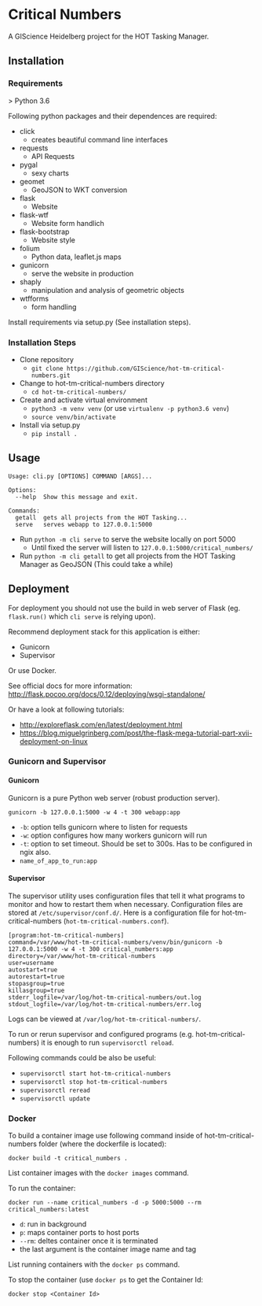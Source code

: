 # Critical Numbers

A GIScience Heidelberg project for the HOT Tasking Manager.


## Installation

### Requirements

\> Python 3.6

Following python packages and their dependences are required:
- click
    - creates beautiful command line interfaces
- requests
    - API Requests
- pygal
    - sexy charts
- geomet
    - GeoJSON to WKT conversion
- flask
    - Website
- flask-wtf
    - Website form handlich
- flask-bootstrap
    - Website style
- folium
    - Python data, leaflet.js maps
- gunicorn
    - serve the website in production
- shaply
    - manipulation and analysis of geometric objects
- wtfforms
    - form handling

Install requirements via setup.py (See installation steps).


### Installation Steps

- Clone repository
    - `git clone https://github.com/GIScience/hot-tm-critical-numbers.git`
- Change to hot-tm-critical-numbers directory
    - `cd hot-tm-critical-numbers/`
- Create and activate virtual environment
    - `python3 -m venv venv` (or use `virtualenv -p python3.6 venv`)
    - `source venv/bin/activate`
- Install via setup.py
    - `pip install .`


## Usage

```shell
Usage: cli.py [OPTIONS] COMMAND [ARGS]...

Options:
  --help  Show this message and exit.

Commands:
  getall  gets all projects from the HOT Tasking...
  serve   serves webapp to 127.0.0.1:5000
```

- Run `python -m cli serve` to serve the website locally on port 5000
    - Until fixed the server will listen to `127.0.0.1:5000/critical_numbers/`
- Run `python -m cli getall` to get all projects from the HOT Tasking Manager as GeoJSON (This could take a while)


## Deployment

For deployment you should not use the build in web server of Flask (eg. `flask.run()` which `cli serve` is relying upon).

Recommend deployment stack for this application is either:
- Gunicorn
- Supervisor

Or use Docker.

See official docs for more information: http://flask.pocoo.org/docs/0.12/deploying/wsgi-standalone/

Or have a look at following tutorials: 
- http://exploreflask.com/en/latest/deployment.html
- https://blog.miguelgrinberg.com/post/the-flask-mega-tutorial-part-xvii-deployment-on-linux


### Gunicorn and Supervisor

#### Gunicorn

Gunicorn is a pure Python web server (robust production server).

`gunicorn -b 127.0.0.1:5000 -w 4 -t 300 webapp:app`

- `-b`: option tells gunicorn where to listen for requests
- `-w`: option configures how many workers gunicorn will run
- `-t`: option to set timeout. Should be set to 300s. Has to be configured in ngix also.
- `name_of_app_to_run:app`


#### Supervisor

The supervisor utility uses configuration files that tell it what programs to monitor and how to restart them when necessary. Configuration files are stored at `/etc/supervisor/conf.d/`.
Here is a configuration file for hot-tm-critical-numbers (`hot-tm-critical-numbers.conf`).

```
[program:hot-tm-critical-numbers]
command=/var/www/hot-tm-critical-numbers/venv/bin/gunicorn -b 127.0.0.1:5000 -w 4 -t 300 critical_numbers:app
directory=/var/www/hot-tm-critical-numbers
user=username
autostart=true
autorestart=true
stopasgroup=true
killasgroup=true
stderr_logfile=/var/log/hot-tm-critical-numbers/out.log
stdout_logfile=/var/log/hot-tm-critical-numbers/err.log
```

Logs can be viewed at `/var/log/hot-tm-critical-numbers/`.

To run or rerun supervisor and configured programs (e.g. hot-tm-critical-numbers) it is enough to run `supervisorctl reload`.

Following commands could be also be useful:
- `supervisorctl start hot-tm-critical-numbers`
- `supervisorctl stop hot-tm-critical-numbers`
- `supervisorctl reread`
- `supervisorctl update`


### Docker

To build a container image use following command inside of hot-tm-critical-numbers folder (where the dockerfile is located):

```
docker build -t critical_numbers .
```

List container images with the `docker images` command.


To run the container:

```
docker run --name critical_numbers -d -p 5000:5000 --rm critical_numbers:latest
```

- `d`: run in background
- `p`: maps container ports to host ports
- `--rm`: deltes container once it is terminated
- the last argument is the container image name and tag


List running containers with the `docker ps` command.


To stop the container (use `docker ps` to get the Container Id:

```
docker stop <Container Id>
```
